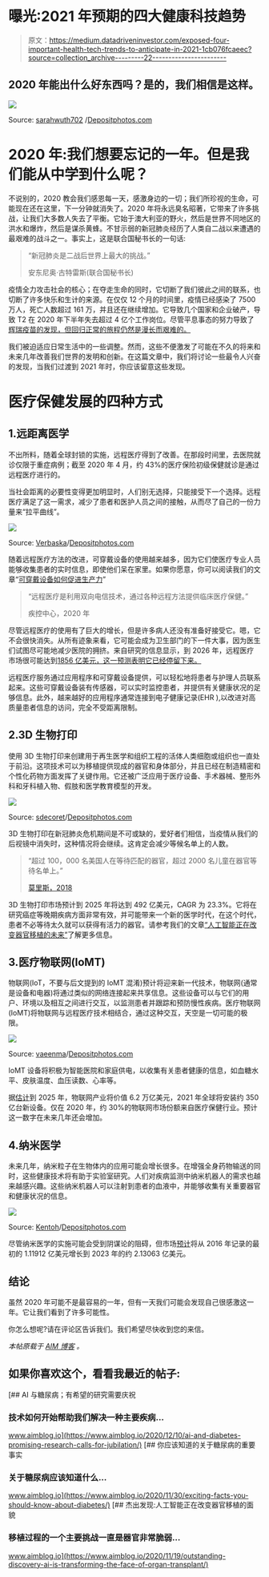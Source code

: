 # 曝光:2021 年预期的四大健康科技趋势

> 原文：<https://medium.datadriveninvestor.com/exposed-four-important-health-tech-trends-to-anticipate-in-2021-1cb076fcaeec?source=collection_archive---------22----------------------->

## 2020 年能出什么好东西吗？是的，我们相信是这样。

![](img/77241f02c52a58c8bd52dd4e6bd0dec7.png)

Source: [sarahwuth702](https://depositphotos.com/portfolio-3557125.html) /[Depositphotos.com](https://depositphotos.com/)

# 2020 年:我们想要忘记的一年。但是我们能从中学到什么呢？

不说别的，2020 教会我们感恩每一天，感激身边的一切；我们所珍视的生命，可能现在还在这里，下一分钟就消失了。2020 年将永远臭名昭著，它带来了许多挑战，让我们大多数人失去了平衡。它始于澳大利亚的野火，然后是世界不同地区的洪水和爆炸，然后是谋杀黄蜂。不甘示弱的新冠肺炎经历了人类自二战以来遭遇的最艰难的战斗之一。事实上，这是联合国秘书长的一句话:

> “新冠肺炎是二战后世界上最大的挑战。”
> 
> 安东尼奥·古特雷斯(联合国秘书长)

疫情全力攻击社会的核心；在夺走生命的同时，它切断了我们彼此之间的联系，也切断了许多快乐和生计的来源。在仅仅 12 个月的时间里，疫情已经感染了 7500 万人，死亡人数超过 161 万，并且还在继续增加。它导致几个国家和企业破产，导致 T2 在 2020 年下半年失去超过 4 亿个工作岗位。尽管平息事态的努力导致了[辉瑞疫苗的发现，但回归正常的旅程仍然是漫长而艰难的。](https://www.google.com/url?q=https://www.google.com/url?q%3Dhttps://www.pfizer.com/news/press-release/press-release-detail/pfizer-and-biontech-announce-vaccine-candidate-against%26sa%3DD%26ust%3D1608183181325000%26usg%3DAOvVaw3bT_yBigIbDF6AGEANwMHP&sa=D&ust=1608183185647000&usg=AOvVaw3sAUTwjzssZ-p8RJLnK_pF)

我们被迫适应日常生活中的一些调整。然而，这些不便激发了可能在不久的将来和未来几年改善我们世界的发明和创新。在这篇文章中，我们将讨论一些最令人兴奋的发现，当我们过渡到 2021 年时，你应该留意这些发现。

# 医疗保健发展的四种方式

## 1.远距离医学

不出所料，随着全球封锁的实施，远程医疗得到了改善。在那段时间里，去医院就诊仅限于重症病例；截至 2020 年 4 月，约 43%的医疗保险初级保健就诊是通过远程医疗进行的。

当社会距离的必要性变得更加明显时，人们别无选择，只能接受下一个选择。远程医疗满足了这一需求，减少了患者和医护人员之间的接触，从而尽了自己的一份力量来“拉平曲线”。

![](img/d0e8cb41324a83b86391c9351cf0f09e.png)

Source: [Verbaska](https://depositphotos.com/portfolio-2429035.html)/[Depositphotos.com](https://depositphotos.com/)

随着远程医疗方法的改进，可穿戴设备的使用越来越多，因为它们使医疗专业人员能够收集患者的实时信息，即使他们呆在家里。如果你愿意，你可以阅读我们的文章“[可穿戴设备如何促进生产力](https://www.aimblog.io/2020/10/19/wearable-devices-the-key-to-unlock-your-productivity/)”

> “远程医疗是利用双向电信技术，通过各种远程方法提供临床医疗保健。”
> 
> 疾控中心，2020 年

尽管远程医疗的使用有了巨大的增长，但是许多病人还没有准备好接受它。嗯，它不会很快消失。从所有迹象来看，它可能会成为卫生部门的下一件大事，因为医生们试图尽可能地减少医院的拥挤。来自研究的信息显示，到 2026 年，远程医疗市场很可能达到[1856 亿美元，这一预测表明它已经停留下来。](https://www.fortunebusinessinsights.com/industry-reports/telemedicine-market-101067)

远程医疗服务通过应用程序和可穿戴设备提供，可以轻松地将患者与护理人员联系起来。这些可穿戴设备装有传感器，可以实时监控患者，并提供有关健康状况的足够信息。此外，越来越好的应用程序通常连接到电子健康记录(EHR ),以改进对高质量患者信息的访问，完全不受距离限制。

## 2.3D 生物打印

使用 3D 生物打印来创建用于再生医学和组织工程的活体人类细胞或组织也一直处于前沿。这项技术可以为移植提供现成的器官和身体部分，并且已经在制造精密和个性化药物方面发挥了关键作用。它还被广泛应用于医疗设备、手术器械、整形外科和牙科植入物、假肢和医学教育模型的开发。

![](img/f28d0e7d83fd51ea622fc2d6b775d8b7.png)

Source: [sdecoret](https://depositphotos.com/portfolio-1008648.html)/[Depositphotos.com](https://depositphotos.com/)

3D 生物打印在新冠肺炎危机期间是不可或缺的，爱好者们相信，当疫情从我们的后视镜中消失时，这种情况将会继续。这肯定会减少等候名单上的人数。

> “超过 100，000 名美国人在等待匹配的器官，超过 2000 名儿童在器官等待名单上。”
> 
> [莫里斯，2018](https://www.researchgate.net/publication/325859206_Future_of_3D_printing_How_3D_bioprinting_technology_can_revolutionize_healthcare)

3D 生物打印市场预计到 2025 年将达到 492 亿美元，CAGR 为 23.3%。它将在研究癌症等晚期疾病方面非常有效，并可能带来一个新的医学时代，在这个时代，患者不必等待太久就可以获得有活力的器官。请参考我们的文章[“人工智能正在改变器官移植的未来”](https://www.aimblog.io/2020/11/19/outstanding-discovery-ai-is-transforming-the-face-of-organ-transplant/)了解更多信息。

## 3.医疗物联网(IoMT)

物联网(IoT，不要与后文提到的 IoMT 混淆)预计将迎来新一代技术，物联网(通常是设备和电器)将通过类似的网络连接起来共享信息。这些设备可以与它们的用户、环境以及相互之间进行交互，以监测患者并跟踪和预防慢性疾病。医疗物联网(IoMT)将物联网与远程医疗技术相结合，通过这种交互，天空是一切可能的极限。

![](img/68cec52d775afd6c443096f9f341074c.png)

Source: [vaeenma](https://depositphotos.com/portfolio-1004370.html)/[Depositphotos.com](https://depositphotos.com/)

IoMT 设备将积极为智能医院和家庭供电，以收集有关患者健康的信息，如血糖水平、皮肤温度、血压读数、心率等。

据[估计](https://techjury.net/blog/how-many-iot-devices-are-there/#gref)到 2025 年，物联网产业将价值 6.2 万亿美元，2021 年全球将安装约 350 亿台新设备。仅在 2020 年，约 30%的物联网市场份额来自医疗保健行业。预计这一数字在未来几年还会增加。

## 4.纳米医学

未来几年，纳米粒子在生物体内的应用可能会增长很多。在增强全身药物输送的同时，这些健康技术将有助于实验室研究。人们对疾病监测中纳米机器人的需求也越来越感兴趣。这些纳米机器人可以注射到患者的血液中，并能够收集有关重要器官和健康状况的信息。

![](img/d8a07683514e5662e625df7547e77151.png)

Source: [Kentoh](https://depositphotos.com/portfolio-2228340.html)/[Depositphotos.com](https://depositphotos.com/)

尽管纳米医学的实施可能会受到阴谋论的阻碍，但市场[预计](https://www.alliedmarketresearch.com/nanomedicine-market)将从 2016 年记录的最初的 1.11912 亿美元增长到 2023 年的约 2.13063 亿美元。

## 结论

虽然 2020 年可能不是最容易的一年，但有一天我们可能会发现自己很感激这一年。它让我们看到了许多可能性。

你怎么想呢?请在评论区告诉我们。我们希望尽快收到您的来信。

*本帖原载于* [*AIM 博客*](https://www.aimblog.io/2020/12/17/exposed-four-important-health-tech-trends-to-anticipate-in-2021/) *。*

## 如果你喜欢这个，看看我最近的帖子:

[](https://www.aimblog.io/2020/12/10/ai-and-diabetes-promising-research-calls-for-jubilation/) [## AI 与糖尿病；有希望的研究需要庆祝

### 技术如何开始帮助我们解决一种主要疾病…

www.aimblog.io](https://www.aimblog.io/2020/12/10/ai-and-diabetes-promising-research-calls-for-jubilation/) [](https://www.aimblog.io/2020/11/30/exciting-facts-you-should-know-about-diabetes/) [## 你应该知道的关于糖尿病的重要事实

### 关于糖尿病应该知道什么…

www.aimblog.io](https://www.aimblog.io/2020/11/30/exciting-facts-you-should-know-about-diabetes/) [](https://www.aimblog.io/2020/11/19/outstanding-discovery-ai-is-transforming-the-face-of-organ-transplant/) [## 杰出发现:人工智能正在改变器官移植的面貌

### 移植过程的一个主要挑战一直是器官非常脆弱…

www.aimblog.io](https://www.aimblog.io/2020/11/19/outstanding-discovery-ai-is-transforming-the-face-of-organ-transplant/)